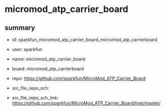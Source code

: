 # micromod_atp_carrier_board
 
## summary 
* id: sparkfun_micromod_atp_carrier_board_micromod_atp_carrierboard
* user: sparkfun
* name: micromod_atp_carrier_board
* board: micromod_atp_carrierboard
* repo: https://github.com/sparkfun/MicroMod_ATP_Carrier_Board



* src_file_repo_sch: 
* src_file_repo_sch_link: https://github.com/sparkfun/MicroMod_ATP_Carrier_Board/tree/master/




